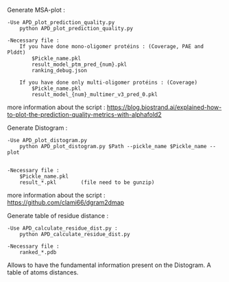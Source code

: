 Generate MSA-plot :

 	-Use APD_plot_prediction_quality.py
		python APD_plot_prediction_quality.py

	-Necessary file :
 		If you have done mono-oligomer protéins : (Coverage, PAE and Plddt)
			$Pickle_name.pkl		
   			result_model_ptm_pred_{num}.pkl
   			ranking_debug.json
      
		If you have done only multi-oligomer protéins : (Coverage)
  			$Pickle_name.pkl		
			result_model_{num}_multimer_v3_pred_0.pkl 

more information about the script : https://blog.biostrand.ai/explained-how-to-plot-the-prediction-quality-metrics-with-alphafold2



Generate Distogram :

	-Use APD_plot_distogram.py
		python APD_plot_distogram.py $Path --pickle_name $Pickle_name --plot
	
	
	-Necessary file :
		$Pickle_name.pkl
		result_*.pkl		(file need to be gunzip)
more information about the script : https://github.com/clami66/dgram2dmap

Generate table of residue distance :

	-Use APD_calculate_residue_dist.py :
		python APD_calculate_residue_dist.py
  
  	-Necessary file :
		ranked_*.pdb

Allows to have the fundamental information present on the Distogram. A table of atoms distances.
